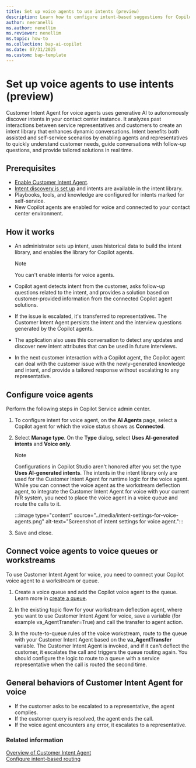 ```yaml
---
title: Set up voice agents to use intents (preview)
description: Learn how to configure intent-based suggestions for Copilot agents using Customer Intent Agent to automate and streamline the process.
author: neeranelli
ms.author: nenellim
ms.reviewer: nenellim
ms.topic: how-to
ms.collection: bap-ai-copilot
ms.date: 07/31/2025
ms.custom: bap-template
---
```


# Set up voice agents to use intents (preview)

Customer Intent Agent for voice agents uses generative AI to autonomously discover intents in your contact center instance. It analyzes past interactions between service representatives  and customers to create an intent library that enhances dynamic conversations. Intent benefits both assisted and self-service scenarios by enabling agents and representatives to quickly understand customer needs, guide conversations with follow-up questions, and provide tailored solutions in real time.

## Prerequisites

- [Enable Customer Intent Agent](manage-customer-intent-agent.md#enable-customer-intent-agent).
- [Intent discovery is set up](manage-customer-intent-agent.md#manage-intent-discovery-setup) and intents are available in the intent library.
- Playbooks, tools, and knowledge are configured for intents marked for self-service.
- New Copilot agents are enabled for voice and connected to your contact center environment.

## How it works

- An administrator sets up intent, uses historical data to build the intent library, and enables the library for Copilot agents.

  > [!NOTE]
  >  You can't enable intents for voice agents.
- Copilot agent detects intent from the customer, asks follow-up questions related to the intent, and provides a solution based on customer-provided information from the connected Copilot agent solutions.
- If the issue is escalated, it's transferred to representatives. The Customer Intent Agent persists the intent and the interview questions generated by the Copilot agents. 
- The application also uses this conversation to detect any updates and discover new intent attributes that can be used in future interviews.
- In the next customer interaction with a Copilot agent, the Copilot agent can deal with the customer issue with the newly-generated knowledge and intent, and provide a tailored response without escalating to any representative.

## Configure voice agents

Perform the following steps in Copilot Service admin center.

1. To configure intent for voice agent, on the **AI Agents** page, select a Copilot agent for which the voice status shows as **Connected**.

1. Select **Manage type**. On the **Type** dialog, select **Uses AI-generated intents** and **Voice only**.
    > [!NOTE]
    > Configurations in Copilot Studio aren't honored after you set the type **Uses AI-generated intents**. The intents in the intent library only are used for the Customer Intent Agent for runtime logic for the voice agent. While you can connect the voice agent as the workstream deflection agent, to integrate the Customer Intent Agent for voice with your current IVR system, you need to place the voice agent in a voice queue and route the calls to it.
    
    :::image type="content" source="../media/intent-settings-for-voice-agents.png" alt-text="Screenshot of intent settings for voice agent.":::
1. Save and close.

## Connect voice agents to voice queues or workstreams

To use Customer Intent Agent for voice, you need to connect your Copilot voice agent to a workstream or queue.

1. Create a voice queue and add the Copilot voice agent to the queue. Learn more in [create a queue](/dynamics365/customer-service/administer/queues-omnichannel).

1. In the existing topic flow for your workstream deflection agent, where you want to use Customer Intent Agent for voice, save a variable (for example va_AgentTransfer=True) and call the transfer to agent action.
1. In the route-to-queue rules of the voice workstream, route to the queue with your Customer Intent Agent based on the **va_AgentTransfer** variable. The Customer Intent Agent is invoked, and if it can't deflect the customer, it escalates the call and triggers the queue routing again. You should configure the logic to route to a queue with a service representative when the call is routed the second time.

## General behaviors of Customer Intent Agent for voice

- If the customer asks to be escalated to a representative, the agent complies.
- If the customer query is resolved, the agent ends the call.
- If the voice agent encounters any error, it escalates to a representative.
 
### Related information

[Overview of Customer Intent Agent](overview-customer-intent-agent.md)  
[Configure intent-based routing](/dynamics365/customer-service/administer/configure-intent-based-routing?context=/dynamics365/contact-center/context/administer-context)  